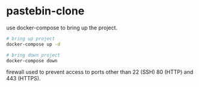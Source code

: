 # pastebin-clone

use docker-compose to bring up the project.

```bash
# bring up project
docker-compose up -d

# bring down project
docker-compose down
```

firewall used to prevent access to ports other than 22 (SSH) 80 (HTTP) and 443 (HTTPS).

